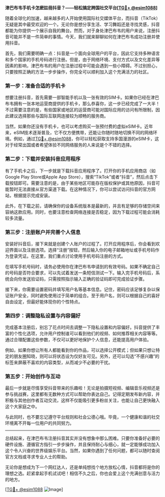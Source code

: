 **津巴布韦手机卡怎麽註冊抖音？——轻松搞定跨国社交平台[[TG💪+ @esim1088](https://t.me/s/esim1088)]**

随着全球化的加速，越来越多的人开始使用国际社交媒体平台，而抖音（TikTok）无疑是其中最受欢迎的一个。无论你是想分享生活、学习舞蹈还是寻找灵感，抖音都能为你提供一个展示自我的舞台。然而，对于身处津巴布韦的用户来说，注册抖音可能并不是一件简单的事情。今天，我们就来聊聊如何在津巴布韦成功注册并使用抖音。

首先，我们需要明确一点：抖音是一个面向全球用户的平台，因此它支持多种语言和多个国家的手机号码进行注册。但是，由于网络环境、支付方式以及文化差异等因素的影响，津巴布韦的用户在注册过程中可能会遇到一些小障碍。不过别担心，只要按照正确的方法一步步操作，你完全可以顺利加入这个充满活力的社区。

### **第一步：准备合适的手机卡**

想要注册抖音，首先需要一部智能手机以及一张有效的SIM卡。如果你已经在津巴布韦拥有一张本地运营商提供的手机卡，那么恭喜你，这一步已经完成了一大半！不过需要注意的是，有些国家或地区的运营商可能对国际应用的访问有所限制，因此建议选择那些与国际互联网连接较为顺畅的服务商。

当然，如果你还没有手机卡，也可以考虑购买一张预付费的虚拟eSIM卡。近年来，eSIM技术逐渐普及，它不仅方便携带，还能让你随时随地切换不同的网络环境。例如，通过[TG💪+ @esim1088](https://t.me/s/esim1088)，你可以轻松获取支持多国漫游的eSIM卡，这对于经常出国或者希望体验不同网络服务的人来说是个不错的选择。

### **第二步：下载并安装抖音应用程序**

有了手机卡之后，下一步就是下载抖音应用程序了。打开你的手机应用商店（如Google Play Store或Apple App Store），搜索“TikTok”或者“抖音”，然后点击下载按钮即可。需要注意的是，由于某些地区可能存在版权保护或其他原因，抖音可能暂时无法直接从官方渠道下载。在这种情况下，你可以尝试访问抖音的官方网站，根据提示完成安装。

此外，在下载之前，请确保你的设备系统版本是最新的，并且有足够的存储空间来容纳这款应用。同时，也要注意检查网络连接是否稳定，因为下载过程可能会消耗较多流量。

### **第三步：注册账户并完善个人信息**

安装好抖音后，接下来就是创建个人账户的过程了。打开应用程序后，你会看到欢迎界面以及注册选项。选择“注册”按钮，然后输入你的电子邮箱地址或手机号码作为登录凭证。在这里，我们重点讨论使用手机号码注册的方式。

在填写手机号码时，请务必使用你在津巴布韦申请到的有效号码。如果不确定自己的号码是否符合要求，可以先试着发送一条短信测试一下。输入完手机号码后，系统会向你发送验证码，只需按照指示输入正确的验证码即可完成验证步骤。

接下来，你需要设置密码并填写用户名等基本信息。记住，密码应该足够复杂以保证账户安全，同时避免使用过于简单的组合。至于用户名，则可以根据自己的喜好自由设定，但最好能体现你的个性特点。

### **第四步：调整隐私设置与内容偏好**

完成基本注册后，别忘了花点时间去调整一下隐私设置和内容偏好。抖音提供了丰富的个性化选项，允许用户控制谁可以看到他们的视频、如何推荐相关内容等等。通过合理配置这些参数，不仅可以更好地保护个人信息，还能提高用户体验。

例如，如果你想让所有人都能看到你的作品，可以选择公开模式；但如果只想让特定的朋友圈知晓，则可以将状态设为仅好友可见。另外，还可以勾选“不感兴趣”的标签来屏蔽不喜欢的内容类型，从而减少不必要的干扰。

### **第五步：开始创作与互动**

最后一步就是尽情享受抖音带来的乐趣啦！无论是拍摄短视频、编辑音乐视频还是参与挑战赛，这里都有无数种方式可以帮助你表达自己。记得定期发布新内容，并积极与其他创作者互动交流，这样不仅能吸引更多粉丝关注，也能让自己更快融入这个大家庭之中。

与此同时，也不要忘记遵守平台规则和社会公德心哦。毕竟，一个健康和谐的社交环境离不开每一位用户的共同努力。

---

总结起来，在津巴布韦注册抖音其实并没有想象中那么困难。只要你准备好必要的硬件设施、遵循官方指引一步步操作，并且保持耐心与细心，就一定能够成功加入这个令人兴奋的世界级娱乐平台。当然，如果你遇到了任何问题，都可以随时查阅官方文档或寻求专业人士的帮助。

无论你是想成为下一个网红达人，还是单纯想找个地方放松心情，抖音都将是你的理想之选。赶紧拿起手机试试吧！相信不久之后，你也会爱上这个充满创意与活力的地方。

[[TG💪+ @esim1088](https://t.me/s/esim1088) ![Image](https://i.postimg.cc/4NQfJmqS/Snipaste-2025-05-13-00-14-12.png)]
